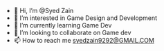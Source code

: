 - 👋 Hi, I’m @Syed Zain
- 👀 I’m interested in Game Design and Development
- 🌱 I’m currently learning Game Dev
- 💞️ I’m looking to collaborate on Game dev
- 📫 How to reach me syedzain9292@GMAIL.COM

<!---
ZackZaishan/ZackZaishan is a ✨ special ✨ repository because its `README.md` (this file) appears on your GitHub profile.
You can click the Preview link to take a look at your changes.
--->
